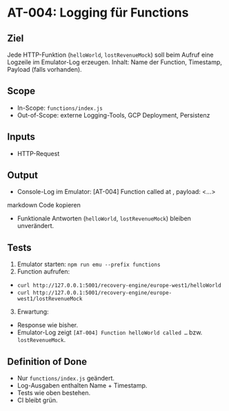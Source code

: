 # AT-004: Logging für Functions

## Ziel
Jede HTTP-Funktion (`helloWorld`, `lostRevenueMock`) soll beim Aufruf eine Logzeile im Emulator-Log erzeugen. Inhalt: Name der Function, Timestamp, Payload (falls vorhanden).

## Scope
- In-Scope: `functions/index.js`
- Out-of-Scope: externe Logging-Tools, GCP Deployment, Persistenz

## Inputs
- HTTP-Request

## Output
- Console-Log im Emulator:
[AT-004] Function <name> called at <ISO-8601>, payload: <...>

markdown
Code kopieren
- Funktionale Antworten (`helloWorld`, `lostRevenueMock`) bleiben unverändert.

## Tests
1. Emulator starten: `npm run emu --prefix functions`
2. Function aufrufen:
 - `curl http://127.0.0.1:5001/recovery-engine/europe-west1/helloWorld`
 - `curl http://127.0.0.1:5001/recovery-engine/europe-west1/lostRevenueMock`
3. Erwartung:
 - Response wie bisher.
 - Emulator-Log zeigt `[AT-004] Function helloWorld called …` bzw. `lostRevenueMock`.

## Definition of Done
- Nur `functions/index.js` geändert.
- Log-Ausgaben enthalten Name + Timestamp.
- Tests wie oben bestehen.
- CI bleibt grün.
